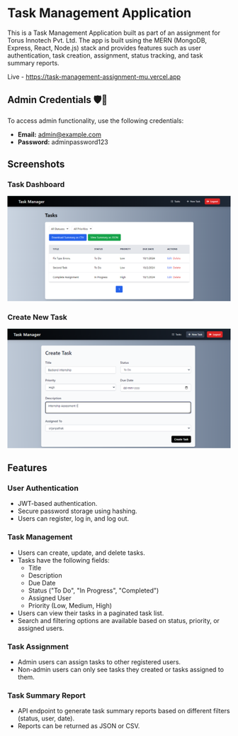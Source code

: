 # Task Management Application

This is a Task Management Application built as part of an assignment for Torus Innotech Pvt. Ltd. The app is built using the MERN (MongoDB, Express, React, Node.js) stack and provides features such as user authentication, task creation, assignment, status tracking, and task summary reports.

Live - https://task-management-assignment-mu.vercel.app

## Admin Credentials 🛡️🔑

To access admin functionality, use the following credentials:

- **Email:** admin@example.com
- **Password:** adminpassword123

## Screenshots

### Task Dashboard
![Task Dashboard](assets/images/task-dashboard.png)

### Create New Task
![Create New Task](assets/images/create-new-task.png)

## Features

### User Authentication
- JWT-based authentication.
- Secure password storage using hashing.
- Users can register, log in, and log out.

### Task Management
- Users can create, update, and delete tasks.
- Tasks have the following fields:
  - Title
  - Description
  - Due Date
  - Status ("To Do", "In Progress", "Completed")
  - Assigned User
  - Priority (Low, Medium, High)
- Users can view their tasks in a paginated task list.
- Search and filtering options are available based on status, priority, or assigned users.

### Task Assignment
- Admin users can assign tasks to other registered users.
- Non-admin users can only see tasks they created or tasks assigned to them.

### Task Summary Report
- API endpoint to generate task summary reports based on different filters (status, user, date).
- Reports can be returned as JSON or CSV.
